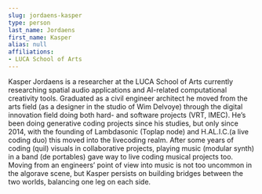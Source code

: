```yaml
---
slug: jordaens-kasper
type: person
last_name: Jordaens
first_name: Kasper
alias: null
affiliations:
- LUCA School of Arts
---
```


Kasper Jordaens is a researcher at the LUCA School of Arts currently researching spatial audio applications and AI-related computational creativity tools. Graduated as a civil engineer architect he moved from the arts field (as a designer in the studio of Wim Delvoye) through the digital innovation field doing both hard- and software projects (VRT, IMEC). He’s been doing generative coding projects since his studies, but only since 2014, with the founding of Lambdasonic (Toplap node) and H.AL.I.C.(a live coding duo) this moved into the livecoding realm. After some years of coding (quil) visuals in collaborative projects, playing music (modular synth) in a band (de portables) gave way to live coding musical projects too. Moving from an engineers’ point of view into music is not too uncommon in the algorave scene, but Kasper persists on building bridges between the two worlds, balancing one leg on each side.